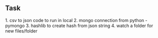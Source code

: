 Task
----

1.⁠ ⁠csv to json code to run in local
2.⁠ ⁠mongo connection from python - pymongo
3.⁠ ⁠hashlib to create hash from json string
4.⁠ ⁠watch a folder for new files/folder
